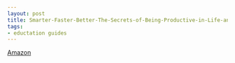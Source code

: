 ```yaml
---
layout: post
title: Smarter-Faster-Better-The-Secrets-of-Being-Productive-in-Life-and-Business
tags:
- eductation guides 
---
```



[Amazon](https://www.audible.com/pd/Smarter-Faster-Better-The-Secrets-of-Being-Productive-in-Life-and-Business-Audiobook/B017WRZO9U)

